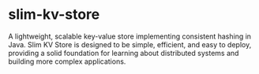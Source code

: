 # slim-kv-store

A lightweight, scalable key-value store implementing consistent hashing in Java. Slim KV Store is designed to be simple, efficient, and easy to deploy, providing a solid foundation for learning about distributed systems and building more complex applications.

